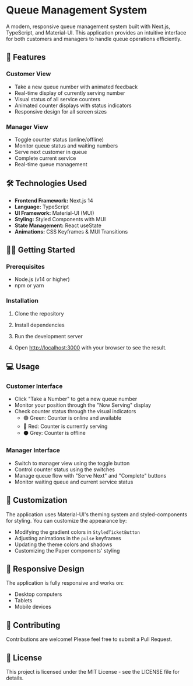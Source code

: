 # Queue Management System

A modern, responsive queue management system built with Next.js, TypeScript, and Material-UI. This application provides an intuitive interface for both customers and managers to handle queue operations efficiently.

## 🚀 Features

### Customer View
- Take a new queue number with animated feedback
- Real-time display of currently serving number
- Visual status of all service counters
- Animated counter displays with status indicators
- Responsive design for all screen sizes

### Manager View
- Toggle counter status (online/offline)
- Monitor queue status and waiting numbers
- Serve next customer in queue
- Complete current service
- Real-time queue management

## 🛠️ Technologies Used

- **Frontend Framework:** Next.js 14
- **Language:** TypeScript
- **UI Framework:** Material-UI (MUI)
- **Styling:** Styled Components with MUI
- **State Management:** React useState
- **Animations:** CSS Keyframes & MUI Transitions

## 🏃‍♂️ Getting Started

### Prerequisites
- Node.js (v14 or higher)
- npm or yarn

### Installation

1. Clone the repository

2. Install dependencies

3. Run the development server

4. Open [http://localhost:3000](http://localhost:3000) with your browser to see the result.

## 💻 Usage

### Customer Interface
- Click "Take a Number" to get a new queue number
- Monitor your position through the "Now Serving" display
- Check counter status through the visual indicators
  - 🟢 Green: Counter is online and available
  - 🔴 Red: Counter is currently serving
  - ⚫ Grey: Counter is offline

### Manager Interface
- Switch to manager view using the toggle button
- Control counter status using the switches
- Manage queue flow with "Serve Next" and "Complete" buttons
- Monitor waiting queue and current service status

## 🎨 Customization

The application uses Material-UI's theming system and styled-components for styling. You can customize the appearance by:

- Modifying the gradient colors in `StyledTicketButton`
- Adjusting animations in the `pulse` keyframes
- Updating the theme colors and shadows
- Customizing the Paper components' styling

## 📱 Responsive Design

The application is fully responsive and works on:
- Desktop computers
- Tablets
- Mobile devices

## 🤝 Contributing

Contributions are welcome! Please feel free to submit a Pull Request.

## 📝 License

This project is licensed under the MIT License - see the LICENSE file for details.
